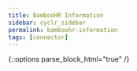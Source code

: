 ```yaml
---
title: BambooHR Information
sidebar: cyclr_sidebar
permalink: bamboohr-information
tags: [connector]
---
```

{::options parse_block_html="true" /}
